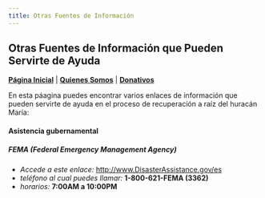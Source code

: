```yaml
---
title: Otras Fuentes de Información
---  
```


## Otras Fuentes de Información que Pueden Servirte de Ayuda

[**Página Inicial**](https://friveramariani.github.io/suresteselevanta) | [**Quienes Somos**](https://friveramariani.github.io/suresteselevanta/about) | [**Donativos**](https://friveramariani.github.io/suresteselevanta/donativos) 

En esta páagina puedes encontrar varios enlaces de información que pueden servirte de ayuda en el proceso de recuperación a raíz del huracán María: 

#### Asistencia gubernamental

##### FEMA (Federal Emergency Management Agency)
- *Accede a este enlace:* http://www.DisasterAssistance.gov/es
- *teléfono al cual puedes llamar:* **1-800-621-FEMA (3362)**
- *horarios:* **7:00AM a 10:00PM**